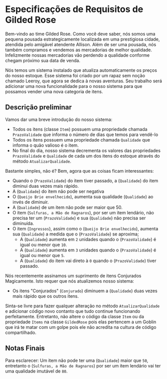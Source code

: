 
# Especificações de Requisitos de Gilded Rose

Bem-vindo ao time Gilded Rose. Como você deve saber, nós somos uma pequena pousada estrategicamente localizada em uma prestigiosa cidade, atendida pelo amigável atendente Allison. Além de ser uma pousada, nós também compramos e vendemos as mercadorias de melhor qualidade. Infelizmente nossas mercadorias vão perdendo a qualidade conforme chegam próximo sua data de venda.

Nós temos um sistema instalado que atualiza automaticamente os preços do nosso estoque. Esse sistema foi criado por um rapaz sem noção chamado Leeroy, que agora se dedica à novas aventuras. Seu trabalho será adicionar uma nova funcionalidade para o nosso sistema para que possamos vender uma nova categoria de itens. 

## Descrição preliminar

Vamos dar uma breve introdução do nosso sistema:

* Todos os itens (classe `Item`) possuem uma propriedade chamada `PrazoValidade` que informa o número de dias que temos para vendê-lo
* Todos os itens possuem uma propriedade chamada `Qualidade` que informa o quão valioso é o item.
* No final do dia, nosso sistema decrementa os valores das propriedades `PrazoValidade` e `Qualidade` de cada um dos itens do estoque através do método `AtualizarQualidade`.

Bastante simples, não é? Bem, agora que as coisas ficam interessantes:

* Quando o (`PrazoValidade`) do item tiver passado, a (`Qualidade`) do item diminui duas vezes mais rápido.
* A (`Qualidade`) do item não pode ser negativa
* O (`Queijo Brie envelhecido`), aumenta sua qualidade (`Qualidade`) ao invés de diminuir.
* A (`Qualidade`) de um item não pode ser maior que 50.
* O item (`Sulfuras, a Mão de Ragnaros`), por ser um item lendário, não precisa ter um (`PrazoValidade`) e sua (`Qualidade`) não precisa ser diminuída.
* O item (`Ingressos`), assim como o (`Queijo Brie envelhecido`), aumenta sua (`Qualidade`) a medida que o  (`PrazoValidade`) se aproxima;
    * A (`Qualidade`) aumenta em `2` unidades quando o (`PrazoValidade`) é igual ou menor que `10`.
    * A (`Qualidade`) aumenta em `3` unidades quando o (`PrazoValidade`) é igual ou menor que `5`.
    * A (`Qualidade`) do item vai direto à `0` quando o (`PrazoValidade`) tiver passado.

Nós recentemente assinamos um suprimento de itens Conjurados Magicamente. Isto requer que nós atualizemos nosso sistema:

* Os itens "Conjurados" (`Conjurado`) diminuem a (`Qualidade`) duas vezes mais rápido que os outros itens.

Sinta-se livre para fazer qualquer alteração no método `AtualizarQualidade` e adicionar código novo contanto que tudo continue funcionando perfeitamente. Entretanto, não altere o código da classe `Item` ou da propriedade `Items` na classe `GildedRose` pois elas pertencem a um Goblin que irá te matar com um golpe pois ele não acredita na cultura de código compartilhado.

## Notas Finais

Para esclarecer: Um item não pode ter uma (`Qualidade`) maior que `50`, entretanto o  (`Sulfuras, a Mão de Ragnaros`) por ser um item lendário vai ter uma qualidade imutável de `80`.